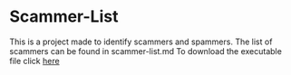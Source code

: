 # Scammer-List
This is a project made to identify scammers and spammers. The list of scammers can be found in scammer-list.md
To download the executable file click <a href="https://github.com/Shad0wMazt3r/Scammer-List/blob/master/scammer-list.exe?raw=true">here</a>
